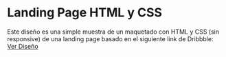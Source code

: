 # Landing Page HTML y CSS

Este diseño es una simple muestra de un maquetado con HTML y CSS (sin responsive) de una landing page basado en el siguiente link de Dribbble: <a href="https://dribbble.com/shots/20743352-Fashion-E-commerce-Landing-Page">Ver Diseño</a>
